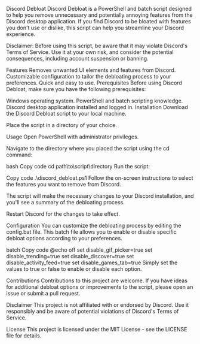 Discord Debloat
Discord Debloat is a PowerShell and batch script designed to help you remove unnecessary and potentially annoying features from the Discord desktop application. If you find Discord to be bloated with features you don't use or dislike, this script can help you streamline your Discord experience.

Disclaimer: Before using this script, be aware that it may violate Discord's Terms of Service. Use it at your own risk, and consider the potential consequences, including account suspension or banning.

Features
Removes unwanted UI elements and features from Discord.
Customizable configuration to tailor the debloating process to your preferences.
Quick and easy to use.
Prerequisites
Before using Discord Debloat, make sure you have the following prerequisites:

Windows operating system.
PowerShell and batch scripting knowledge.
Discord desktop application installed and logged in.
Installation
Download the Discord Debloat script to your local machine.

Place the script in a directory of your choice.

Usage
Open PowerShell with administrator privileges.

Navigate to the directory where you placed the script using the cd command:

bash
Copy code
cd path\to\script\directory
Run the script:

Copy code
.\discord_debloat.ps1
Follow the on-screen instructions to select the features you want to remove from Discord.

The script will make the necessary changes to your Discord installation, and you'll see a summary of the debloating process.

Restart Discord for the changes to take effect.

Configuration
You can customize the debloating process by editing the config.bat file. This batch file allows you to enable or disable specific debloat options according to your preferences.

batch
Copy code
@echo off
set disable_gif_picker=true
set disable_trending=true
set disable_discover=true
set disable_activity_feed=true
set disable_games_tab=true
Simply set the values to true or false to enable or disable each option.

Contributions
Contributions to this project are welcome. If you have ideas for additional debloat options or improvements to the script, please open an issue or submit a pull request.

Disclaimer
This project is not affiliated with or endorsed by Discord. Use it responsibly and be aware of potential violations of Discord's Terms of Service.

License
This project is licensed under the MIT License - see the LICENSE file for details.
